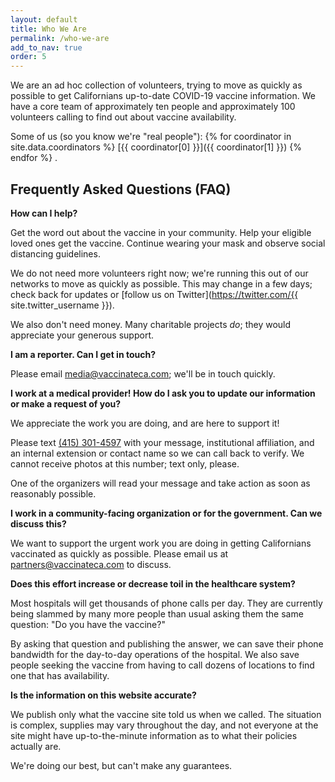 ```yaml
---
layout: default
title: Who We Are
permalink: /who-we-are
add_to_nav: true
order: 5
---
```


We are an ad hoc collection of volunteers, trying to move as quickly as possible
to get Californians up-to-date COVID-19 vaccine information. We have a core team
of approximately ten people and approximately 100 volunteers calling to find out
about vaccine availability.

Some of us (so you know we're "real people"): <span id="people-list">
{% for coordinator in site.data.coordinators %}
[{{ coordinator[0] }}]({{ coordinator[1] }}) {% endfor %} </span>.

<h2 class="text-2xl font-bold leading-tight text-gray-900">
Frequently Asked Questions (FAQ)
</h2>

**How can I help?**

Get the word out about the vaccine in your community. Help your eligible loved
ones get the vaccine. Continue wearing your mask and observe social distancing
guidelines.

We do not need more volunteers right now; we're running this out of our networks
to move as quickly as possible. This may change in a few days; check back for
updates or [follow us on Twitter](https://twitter.com/{{ site.twitter_username
}}).

We also don't need money. Many charitable projects _do_; they would appreciate
your generous support.

**I am a reporter. Can I get in touch?**

Please email [media@vaccinateca.com](mailto:media@vaccinateca.com); we'll be in
touch quickly.

**I work at a medical provider! How do I ask you to update our information or
make a request of you?**

We appreciate the work you are doing, and are here to support it!

Please text [(415) 301-4597](tel:+14153014597) with your message, institutional
affiliation, and an internal extension or contact name so we can call back to
verify. We cannot receive photos at this number; text only, please.

One of the organizers will read your message and take action as soon as
reasonably possible.

**I work in a community-facing organization or for the government. Can we
discuss this?**

We want to support the urgent work you are doing in getting Californians
vaccinated as quickly as possible. Please email us at
[partners@vaccinateca.com](mailto:partners@vaccinateca.com) to discuss.

**Does this effort increase or decrease toil in the healthcare system?**

Most hospitals will get thousands of phone calls per day. They are currently
being slammed by many more people than usual asking them the same question: "Do
you have the vaccine?"

By asking that question and publishing the answer, we can save their phone
bandwidth for the day-to-day operations of the hospital. We also save people
seeking the vaccine from having to call dozens of locations to find one that has
availability.

**Is the information on this website accurate?**

We publish only what the vaccine site told us when we called. The situation is
complex, supplies may vary throughout the day, and not everyone at the site
might have up-to-the-minute information as to what their policies actually are.

We're doing our best, but can't make any guarantees.

<script>
// From https://stackoverflow.com/a/12646864
function shuffleArray(array) {
  for (let i = array.length - 1; i > 0; i--) {
    const j = Math.floor(Math.random() * (i + 1));
    [array[i], array[j]] = [array[j], array[i]];
  }
}

const peopleElements = [...document.querySelectorAll('#people-list a')];
const peopleListElement = document.querySelector("#people-list");

shuffleArray(peopleElements);
peopleListElement.innerHTML = "";
for (let i = 0; i < peopleElements.length; ++i) {
  const personElement = peopleElements[i];

  peopleListElement.insertBefore(personElement, null);
  if (i !== peopleElements.length - 1) {
    const separatorNode = document.createTextNode(", ");
    peopleListElement.insertBefore(separatorNode, null);
  }
}
</script>
